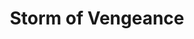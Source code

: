 ---
title: "Storm of Vengeance"
index:
  - storm-of-vengeance
permalink: /spells/storm-of-vengeance/
tags:
  - Spell
  - 9th Level
  - Conjuration
  - Damage
  - Thunder
available_for:
  - Druid
level: "9th Level"
school: "Conjuration"
range: "Sight"
area: "360 ft"
shape: "Sphere"
comp:
  - V
  - S
duration: "1 Minute"
concentration: true
attack: "CON Save"
effect: "Thunder"
description: |
  A churning storm cloud forms, centered on a point you can see and spreading to a radius of 360 feet. Lightning flashes in the area, thunder booms, and strong winds roar. Each creature under the cloud (no more than 5,000 feet beneath the cloud) when it appears must make a constitution saving throw. On a failed save, a creature takes 2d6 thunder damage and becomes deafened for 5 minutes.

  Each round you maintain concentration on this spell, the storm produces additional effects on your turn.

  ***Round 2.*** Acidic rain falls from the cloud. Each creature and object under the cloud takes 1d6 acid damage.

  ***Round 3.*** You call six bolts of lightning from the cloud to strike six creatures or objects of your choice beneath the cloud. A given creature or object can't be struck by more than one bolt. A struck creature must make a dexterity saving throw. The creature takes 10d6 lightning damage on a failed save, or half as much damage on a successful one.

  ***Round 4.*** Hailstones rain down from the cloud. Each creature under the cloud takes 2d6 bludgeoning damage.

  ***Round 5-10.*** Gusts and freezing rain assail the area under the cloud. The area becomes difficult terrain and is heavily obscured. Each creature there takes 1d6 cold damage. Ranged weapon attacks in the area are impossible. The wind and rain count as a severe distraction for the purposes of maintaining concentration on spells. Finally, gusts of strong wind (ranging from 20 to 50 miles per hour) automatically disperse fog, mists, and similar phenomena in the area, whether mundane or magical.
excerpt: "A churning storm cloud forms, centered on a point you can see and spreading to a radius of 360 feet."
source: "Basic Rules"
---